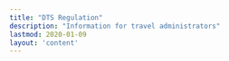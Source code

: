 ```yaml
---
title: "DTS Regulation"
description: "Information for travel administrators"
lastmod: 2020-01-09
layout: 'content' 
---
```

